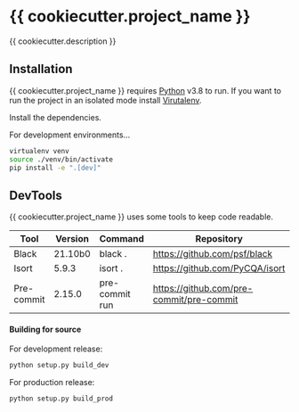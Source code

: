 # {{ cookiecutter.project_name }}

{{ cookiecutter.description }}

## Installation

{{ cookiecutter.project_name }} requires [Python](https://www.python.org/downloads/) v3.8 to run.
If you want to run the project in an isolated mode install [Virutalenv](https://pypi.org/project/virtualenv/).

Install the dependencies.

For development environments...
```sh
virtualenv venv
source ./venv/bin/activate
pip install -e ".[dev]"
```

## DevTools

{{ cookiecutter.project_name }} uses some tools to keep code readable.

| Tool | Version | Command | Repository |
| ------ | ------ | ------ | ------ |
| Black | 21.10b0 | black . | https://github.com/psf/black |
| Isort | 5.9.3 | isort . | https://github.com/PyCQA/isort |
| Pre-commit | 2.15.0 | pre-commit run | https://github.com/pre-commit/pre-commit |

#### Building for source

For development release:

```sh
python setup.py build_dev
```

For production release:

```sh
python setup.py build_prod
```
